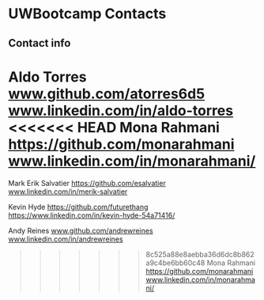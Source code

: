 # UWBootcamp Contacts

## Contact info

Aldo Torres   www.github.com/atorres6d5 www.linkedin.com/in/aldo-torres
<<<<<<< HEAD
Mona Rahmani https://github.com/monarahmani  www.linkedin.com/in/monarahmani/
=======

Mark Erik Salvatier https://github.com/esalvatier www.linkedin.com/in/merik-salvatier

Kevin Hyde https://github.com/futurethang https://www.linkedin.com/in/kevin-hyde-54a71416/

Andy Reines www.github.com/andrewreines www.linkedin.com/in/andrewreines
>>>>>>> 8c525a88e8aebba36d6dc8b862a9c4be6bb60c48
Mona Rahmani https://github.com/monarahmani  www.linkedin.com/in/monarahmani/
